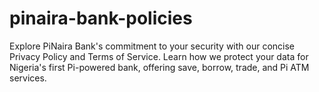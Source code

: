 # pinaira-bank-policies
Explore PiNaira Bank's commitment to your security with our concise Privacy Policy and Terms of Service. Learn how we protect your data for Nigeria's first Pi-powered bank, offering save, borrow, trade, and Pi ATM services.
